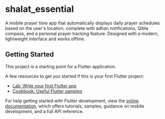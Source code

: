 # shalat_essential

A mobile prayer time app that automatically displays daily prayer schedules based on the user's location, complete with adhan notifications, Qibla compass, and a personal prayer tracking feature. Designed with a modern, lightweight interface and works offline.

## Getting Started

This project is a starting point for a Flutter application.

A few resources to get you started if this is your first Flutter project:

- [Lab: Write your first Flutter app](https://docs.flutter.dev/get-started/codelab)
- [Cookbook: Useful Flutter samples](https://docs.flutter.dev/cookbook)

For help getting started with Flutter development, view the
[online documentation](https://docs.flutter.dev/), which offers tutorials,
samples, guidance on mobile development, and a full API reference.
